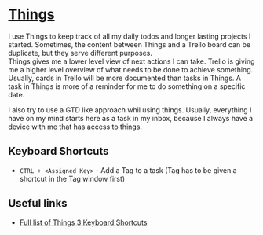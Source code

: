 # [Things](https://culturedcode.com/things/)

I use Things to keep track of all my daily todos and longer lasting projects I started. Sometimes, the content between Things and a Trello board can be duplicate, but they serve different purposes.  
Things gives me a lower level view of next actions I can take. Trello is giving me a higher level overview of what needs to be done to achieve something. Usually, cards in Trello will be more documented than tasks in Things. A task in Things is more of a reminder for me to do something on a specific date.

I also try to use a GTD like approach whil using things. Usually, everything I have on my mind starts here as a task in my inbox, because I always have a device with me that has access to things.

## Keyboard Shortcuts
* `CTRL + <Assigned Key>` - Add a Tag to a task (Tag has to be given a shortcut in the Tag window first)

## Useful links
* [Full list of Things 3 Keyboard Shortcuts](https://support.culturedcode.com/customer/en/portal/articles/2785159-keyboard-shortcuts-for-mac)
